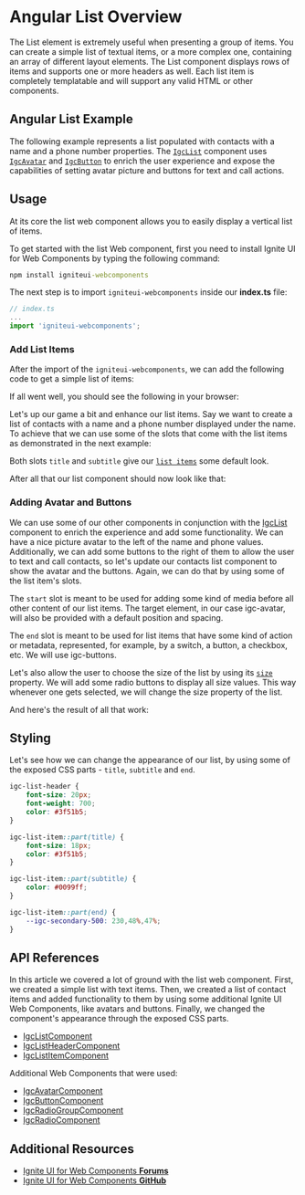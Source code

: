 # Angular List Overview

The List element is extremely useful when presenting a group of items. You can create a simple list of textual items, or a more complex one, containing an array of different layout elements. The List component displays rows of items and supports one or more headers as well. Each list item is completely templatable and will support any valid HTML or other components.

## Angular List Example

The following example represents a list populated with contacts with a name and a phone number properties. The [`IgcList`]({environment:wcApiUrl}/classes/IgcListComponent.html) component uses [`IgcAvatar`]({environment:wcApiUrl}/classes/IgcAvatarComponent.html) and [`IgcButton`]({environment:wcApiUrl}/classes/IgcButtonComponent.html) to enrich the user experience and expose the capabilities of setting avatar picture and buttons for text and call actions.

<code-view style="height: 300px"
           data-demos-base-url="{environment:dvDemosBaseUrl}"
           iframe-src="{environment:dvDemosBaseUrl}/grids/list-overview"
           alt="Angular List Example"
           github-src="layouts/grids/list/overview">
</code-view>

<div class="divider--half"></div>

## Usage

At its core the list web component allows you to easily display a vertical list of items.

To get started with the list Web component, first you need to install Ignite UI for Web Components by typing the following command:

```cmd
npm install igniteui-webcomponents
```

The next step is to import `igniteui-webcomponents` inside our **index.ts** file:

```typescript
// index.ts
...
import 'igniteui-webcomponents';
```

### Add List Items

After the import of the `igniteui-webcomponents`, we can add the following code to get a simple list of items:

If all went well, you should see the following in your browser:

<code-view style="height: 300px"
           data-demos-base-url="{environment:dvDemosBaseUrl}"
           iframe-src="{environment:dvDemosBaseUrl}/grids/list-add-list-items"
           alt="Angular Add list items Example"
           github-src="grids/list/add-list-items">
</code-view>

Let's up our game a bit and enhance our list items. Say we want to create a list of contacts with a name and a phone number displayed under the name. To achieve that we can use some of the slots that come with the list items as demonstrated in the next example:

Both slots `title` and `subtitle` give our [`list items`]({environment:wcApiUrl}/classes/IgcListItemComponent.html) some default look.

After all that our list component should now look like that:

<code-view style="height: 300px"
           data-demos-base-url="{environment:dvDemosBaseUrl}"
           iframe-src="{environment:dvDemosBaseUrl}/grids/list-list-item-content"
           alt="Angular List Example"
           github-src="grids/list/list-item-content">
</code-view>

### Adding Avatar and Buttons

We can use some of our other components in conjunction with the [IgcList]({environment:wcApiUrl}/classes/IgcListComponent.html) component to enrich the experience and add some functionality. We can have a nice picture avatar to the left of the name and phone values. Additionally, we can add some buttons to the right of them to allow the user to text and call contacts, so let's update our contacts list component to show the avatar and the buttons. Again, we can do that by using some of the list item's slots.

The `start` slot is meant to be used for adding some kind of media before all other content of our list items. The target element, in our case igc-avatar, will also be provided with a default position and spacing.

The `end` slot is meant to be used for list items that have some kind of action or metadata, represented, for example, by a switch, a button, a checkbox, etc. We will use igc-buttons.

Let's also allow the user to choose the size of the list by using its [`size`]({environment:wcApiUrl}/classes/IgcListComponent.html#size) property. We will add some radio buttons to display all size values. This way whenever one gets selected, we will change the size property of the list.

And here's the result of all that work:

<code-view style="height: 300px"
           data-demos-base-url="{environment:dvDemosBaseUrl}"
           iframe-src="{environment:dvDemosBaseUrl}/grids/list-overview"
           alt="Angular List Example"
           github-src="layouts/grids/list/overview">
</code-view>

## Styling

Let's see how we can change the appearance of our list, by using some of the exposed CSS parts - `title`, `subtitle` and `end`.

```css
igc-list-header {
    font-size: 20px;
    font-weight: 700;
    color: #3f51b5;
}

igc-list-item::part(title) {
    font-size: 18px;
    color: #3f51b5;
}

igc-list-item::part(subtitle) {
    color: #0099ff;
}

igc-list-item::part(end) {
    --igc-secondary-500: 230,48%,47%;
}
```

<code-view style="height: 300px"
           data-demos-base-url="{environment:dvDemosBaseUrl}"
           iframe-src="{environment:dvDemosBaseUrl}/grids/list-styling"
           alt="Angular List Example"
           github-src="layouts/grids/list/styling">
</code-view>

## API References

In this article we covered a lot of ground with the list web component. First, we created a simple list with text items. Then, we created a list of contact items and added functionality to them by using some additional Ignite UI Web Components, like avatars and buttons. Finally, we changed the component's appearance through the exposed CSS parts.

-   [IgcListComponent]({environment:wcApiUrl}/classes/IgcListComponent.html)
-   [IgcListHeaderComponent]({environment:wcApiUrl}/classes/IgcListHeaderComponent.html)
-   [IgcListItemComponent]({environment:wcApiUrl}/classes/IgcListItemComponent.html)

Additional Web Components that were used:

-   [IgcAvatarComponent]({environment:wcApiUrl}/classes/IgcAvatarComponent.html)
-   [IgcButtonComponent]({environment:wcApiUrl}/classes/IgcButtonComponent.html)
-   [IgcRadioGroupComponent]({environment:wcApiUrl}/classes/IgcRadioGroupComponent.html)
-   [IgcRadioComponent]({environment:wcApiUrl}/classes/IgcRadioComponent.html)

## Additional Resources

<div class="divider--half"></div>

-   [Ignite UI for Web Components **Forums**](https://www.infragistics.com/community/forums/f/ignite-ui-for-web-components)
-   [Ignite UI for Web Components **GitHub**](https://github.com/IgniteUI/igniteui-webcomponents)
